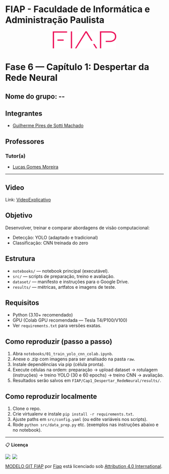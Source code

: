 # FIAP - Faculdade de Informática e Administração Paulista

<p align="center">
  <a href="https://www.fiap.com.br/">
    <img src="../assets/logo-fiap.png" alt="FIAP - Faculdade de Informática e Administração Paulista" width="40%" />
  </a>
</p>

# Fase 6 — Capítulo 1: Despertar da Rede Neural

## Nome do grupo: --

## Integrantes
- [Guilherme Pires de Sotti Machado](https://www.linkedin.com/in/guilherme-pires-de-sotti-machado-296a7417a/)

## Professores

### Tutor(a)
- [Lucas Gomes Moreira](https://www.linkedin.com/in/lucas-gomes-moreira-15a8452a/)

---

## Video
Link: [VideoExplicativo](https://youtu.be/QgQF-Qi18eU)

## Objetivo
Desenvolver, treinar e comparar abordagens de visão computacional:
- Detecção: YOLO (adaptado e tradicional)
- Classificação: CNN treinada do zero

## Estrutura
- `notebooks/` — notebook principal (executável).
- `src/` — scripts de preparação, treino e avaliação.
- `dataset/` — manifesto e instruções para o Google Drive.
- `results/` — métricas, artfatos e imagens de teste.

## Requisitos
- Python (3.10+ recomendado)
- GPU (Colab GPU recomendada — Tesla T4/P100/V100)
- Ver `requirements.txt` para versões exatas.

## Como reproduzir (passo a passo)
1. Abra `notebooks/01_train_yolo_cnn_colab.ipynb`.
2. Anexe o .zip com imagens para ser analisado na pasta `raw`.
3. Instale dependências via pip (célula pronta).
4. Execute células na ordem: preparação -> upload dataset -> rotulagem (instruções) -> treino YOLO (30 e 60 epochs) -> treino CNN -> avaliação.
5. Resultados serão salvos em `FIAP/Cap1_Despertar_RedeNeural/results/`.

## Como reproduzir localmente
1. Clone o repo.
2. Crie virtualenv e instale `pip install -r requirements.txt`.
3. Ajuste paths em `src/config.yaml` (ou edite variáveis nos scripts).
4. Rode `python src/data_prep.py` etc. (exemplos nas instruções abaixo e no notebook).


---

📋 **Licença**

<img src="https://mirrors.creativecommons.org/presskit/icons/cc.svg" width="22px" style="vertical-align:text-bottom; margin-right:2px;" /> <img src="https://mirrors.creativecommons.org/presskit/icons/by.svg" width="22px" style="vertical-align:text-bottom;" />  
<p xmlns:dct="http://purl.org/dc/terms/">
<a property="dct:title" href="https://github.com/agodoi/template">MODELO GIT FIAP</a> por 
<a property="cc:attributionName" href="https://fiap.com.br">Fiap</a> está licenciado sob 
<a href="http://creativecommons.org/licenses/by/4.0/" rel="license">Attribution 4.0 International</a>.
</p>
      
